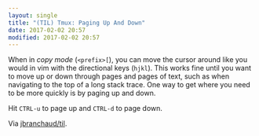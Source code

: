 ```yaml
---
layout: single
title: "(TIL) Tmux: Paging Up And Down"
date: 2017-02-02 20:57
modified: 2017-02-02 20:57
---
```


When in _copy mode_ (`<prefix>[`), you can move the cursor around like you
would in vim with the directional keys (`hjkl`). This works fine until you
want to move up or down through pages and pages of text, such as when
navigating to the top of a long stack trace. One way to get where you need
to be more quickly is by paging up and down.

Hit `CTRL-u` to page up and `CTRL-d` to page down.

Via [jbranchaud/til](https://github.com/jbranchaud/til).
